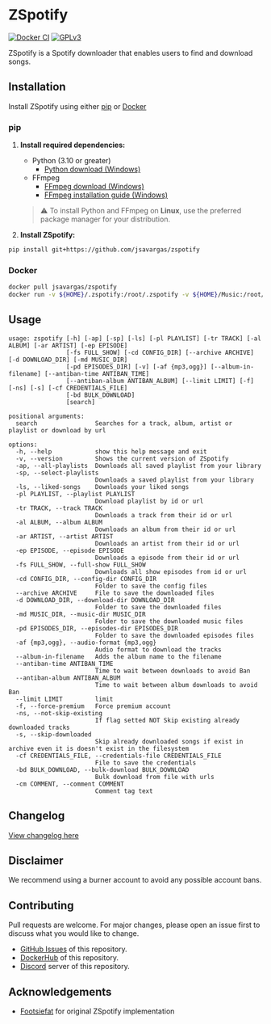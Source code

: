 # ZSpotify

[![Docker CI](https://github.com/jsavargas/zspotify/actions/workflows/docker-ci.yml/badge.svg)](https://github.com/jsavargas/zspotify/actions/workflows/docker-ci.yml)
[![GPLv3](https://img.shields.io/github/license/jsavargas/zspotify)](https://opensource.org/license/gpl-3-0)

ZSpotify is a Spotify downloader that enables users to find and download songs.


## Installation

Install ZSpotify using either [pip](#pip) or [Docker](#docker)

### pip

1. **Install required dependencies:**
    - Python (3.10 or greater)
        - [Python download (Windows)](https://www.python.org/downloads/)
    - FFmpeg
        - [FFmpeg download (Windows)](https://ffmpeg.org/download.html)
        - [FFmpeg installation guide (Windows)](https://www.wikihow.com/Install-FFmpeg-on-Windows)
   > :warning: To install Python and FFmpeg on **Linux**, use the preferred package manager for your distribution.

2. **Install ZSpotify:**

```bash
pip install git+https://github.com/jsavargas/zspotify
```

### Docker

```bash
docker pull jsavargas/zspotify
docker run -v ${HOME}/.zspotify:/root/.zspotify -v ${HOME}/Music:/root/Music -it jsavargas/zspotify
```


## Usage

```
usage: zspotify [-h] [-ap] [-sp] [-ls] [-pl PLAYLIST] [-tr TRACK] [-al ALBUM] [-ar ARTIST] [-ep EPISODE]
                [-fs FULL_SHOW] [-cd CONFIG_DIR] [--archive ARCHIVE] [-d DOWNLOAD_DIR] [-md MUSIC_DIR]
                [-pd EPISODES_DIR] [-v] [-af {mp3,ogg}] [--album-in-filename] [--antiban-time ANTIBAN_TIME]
                [--antiban-album ANTIBAN_ALBUM] [--limit LIMIT] [-f] [-ns] [-s] [-cf CREDENTIALS_FILE]
                [-bd BULK_DOWNLOAD]
                [search]

positional arguments:
  search                Searches for a track, album, artist or playlist or download by url

options:
  -h, --help            show this help message and exit
  -v, --version         Shows the current version of ZSpotify
  -ap, --all-playlists  Downloads all saved playlist from your library
  -sp, --select-playlists
                        Downloads a saved playlist from your library
  -ls, --liked-songs    Downloads your liked songs
  -pl PLAYLIST, --playlist PLAYLIST
                        Download playlist by id or url
  -tr TRACK, --track TRACK
                        Downloads a track from their id or url
  -al ALBUM, --album ALBUM
                        Downloads an album from their id or url
  -ar ARTIST, --artist ARTIST
                        Downloads an artist from their id or url
  -ep EPISODE, --episode EPISODE
                        Downloads a episode from their id or url
  -fs FULL_SHOW, --full-show FULL_SHOW
                        Downloads all show episodes from id or url
  -cd CONFIG_DIR, --config-dir CONFIG_DIR
                        Folder to save the config files
  --archive ARCHIVE     File to save the downloaded files
  -d DOWNLOAD_DIR, --download-dir DOWNLOAD_DIR
                        Folder to save the downloaded files
  -md MUSIC_DIR, --music-dir MUSIC_DIR
                        Folder to save the downloaded music files
  -pd EPISODES_DIR, --episodes-dir EPISODES_DIR
                        Folder to save the downloaded episodes files
  -af {mp3,ogg}, --audio-format {mp3,ogg}
                        Audio format to download the tracks
  --album-in-filename   Adds the album name to the filename
  --antiban-time ANTIBAN_TIME
                        Time to wait between downloads to avoid Ban
  --antiban-album ANTIBAN_ALBUM
                        Time to wait between album downloads to avoid Ban
  --limit LIMIT         limit
  -f, --force-premium   Force premium account
  -ns, --not-skip-existing
                        If flag setted NOT Skip existing already downloaded tracks
  -s, --skip-downloaded
                        Skip already downloaded songs if exist in archive even it is doesn't exist in the filesystem
  -cf CREDENTIALS_FILE, --credentials-file CREDENTIALS_FILE
                        File to save the credentials
  -bd BULK_DOWNLOAD, --bulk-download BULK_DOWNLOAD
                        Bulk download from file with urls
  -cm COMMENT, --comment COMMENT
                        Comment tag text
```

## Changelog

[View changelog here](https://github.com/jsavargas/zspotify/blob/master/CHANGELOG.md)

## Disclaimer

We recommend using a burner account to avoid any possible account bans.

## Contributing

Pull requests are welcome. For major changes, please open an issue first
to discuss what you would like to change.

- [GitHub Issues](https://github.com/jsavargas/zspotify/issues) of this repository.
- [DockerHub](https://hub.docker.com/r/jsavargas/zspotify) of this repository.
- [Discord](https://discord.gg/grCt4AufmC) server of this repository.

## Acknowledgements

- [Footsiefat](https://github.com/Footsiefat) for original ZSpotify implementation
